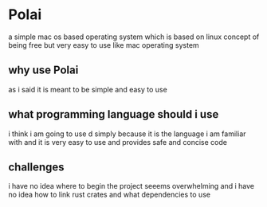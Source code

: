 # Polai
a simple mac os based operating system which is based on linux concept of being free but very easy to use like mac operating system

##  why use Polai 
as i said it is meant to be simple and easy to use 

## what programming language should i use 
i think i  am going to use d simply because it is the language i am familiar with and it is very easy to use and provides safe  and concise code 


## challenges 
i have no idea where to begin the project seeems overwhelming and i have no idea how to link rust crates and what dependencies to use   
